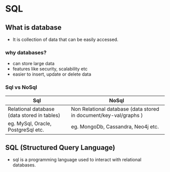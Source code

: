 # SQL

## What is database

- It is collection of data that can be easily accessed.

### why databases?

- can store large data
- features like security, scalability etc
- easier to insert, update or delete data

### Sql vs NoSql

| Sql                                         | NoSql                                                             |
| ------------------------------------------- | ----------------------------------------------------------------- |
| Relational database (data stored in tables) | Non Relational database (data stored in document/key-val/graphs ) |
| eg. MySql, Oracle, PostgreSql etc.          | eg. MongoDb, Cassandra, Neo4j etc.                                |

## SQL (Structured Query Language)

- sql is a programming language used to interact with relational databases.
